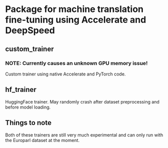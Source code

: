# Package for machine translation fine-tuning using Accelerate and DeepSpeed

## custom_trainer

### NOTE: Currently causes an unknown GPU memory issue!

Custom trainer using native Accelerate and PyTorch code.

## hf_trainer

HuggingFace trainer. May randomly crash after dataset preprocessing and before model loading.

## Things to note

Both of these trainers are still very much experimental and can only run with the Europarl 
dataset at the moment.